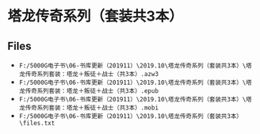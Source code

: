 # 塔龙传奇系列（套装共3本）

## Files

- `F:/5000G电子书\06-书库更新（201911）\2019.10\塔龙传奇系列（套装共3本）\塔龙传奇系列套装：塔龙＋叛徒＋战士（共3本）.azw3`
- `F:/5000G电子书\06-书库更新（201911）\2019.10\塔龙传奇系列（套装共3本）\塔龙传奇系列套装：塔龙＋叛徒＋战士（共3本）.epub`
- `F:/5000G电子书\06-书库更新（201911）\2019.10\塔龙传奇系列（套装共3本）\塔龙传奇系列套装：塔龙＋叛徒＋战士（共3本）.mobi`
- `F:/5000G电子书\06-书库更新（201911）\2019.10\塔龙传奇系列（套装共3本）\files.txt`
